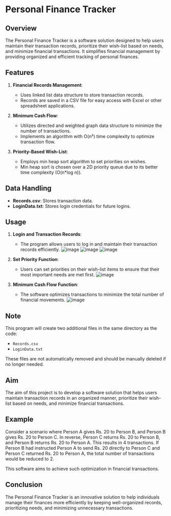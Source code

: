 # Personal Finance Tracker

## Overview

The Personal Finance Tracker is a software solution designed to help users maintain their transaction records, prioritize their wish-list based on needs, and minimize financial transactions. It simplifies financial management by providing organized and efficient tracking of personal finances.

## Features

1. **Financial Records Management**:
   - Uses linked list data structure to store transaction records.
   - Records are saved in a CSV file for easy access with Excel or other spreadsheet applications.

2. **Minimum Cash Flow**:
   - Utilizes directed and weighted graph data structure to minimize the number of transactions.
   - Implements an algorithm with O(n²) time complexity to optimize transaction flow.

3. **Priority-Based Wish-List**:
   - Employs min heap sort algorithm to set priorities on wishes.
   - Min heap sort is chosen over a 2D priority queue due to its better time complexity (O(n*log n)).

## Data Handling

- **Records.csv**: Stores transaction data.
- **LoginData.txt**: Stores login credentials for future logins.

## Usage

1. **Login and Transaction Records**:
   - The program allows users to log in and maintain their transaction records efficiently.
     ![image](https://github.com/user-attachments/assets/9ce63c02-d7e4-4955-b966-896713e5be08)
![image](https://github.com/user-attachments/assets/1dbffa76-10cb-45f3-8e62-f2a87e102f93)
![image](https://github.com/user-attachments/assets/0c3879d7-53f4-4a4b-bde2-ed32f0915dd2)

2. **Set Priority Function**:
   - Users can set priorities on their wish-list items to ensure that their most important needs are met first.
     ![image](https://github.com/user-attachments/assets/cc86f953-3dc2-440c-8683-1062f3c16a2f)

3. **Minimum Cash Flow Function**:
   - The software optimizes transactions to minimize the total number of financial movements.
     ![image](https://github.com/user-attachments/assets/a62d8a15-2dd9-4087-a224-9b4e5d147925)

## Note

This program will create two additional files in the same directory as the code:
- `Records.csv`
- `LoginData.txt`

These files are not automatically removed and should be manually deleted if no longer needed.










## Aim

The aim of this project is to develop a software solution that helps users maintain transaction records in an organized manner, prioritize their wish-list based on needs, and minimize financial transactions.

## Example

Consider a scenario where Person A gives Rs. 20 to Person B, and Person B gives Rs. 20 to Person C. In reverse, Person C returns Rs. 20 to Person B, and Person B returns Rs. 20 to Person A. This results in 4 transactions. If Person B had instructed Person A to send Rs. 20 directly to Person C and Person C returned Rs. 20 to Person A, the total number of transactions would be reduced to 2.

This software aims to achieve such optimization in financial transactions.

## Conclusion

The Personal Finance Tracker is an innovative solution to help individuals manage their finances more efficiently by keeping well-organized records, prioritizing needs, and minimizing unnecessary transactions.
